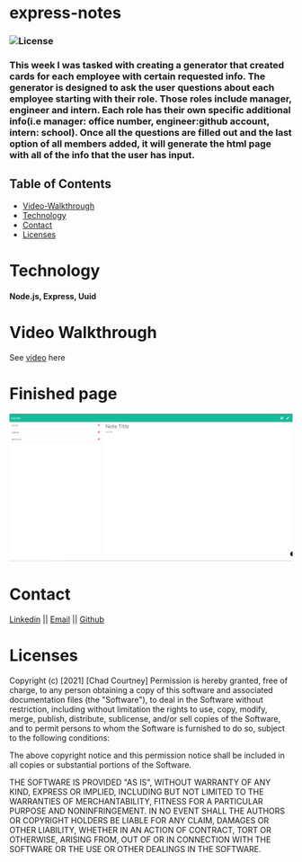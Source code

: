 # express-notes
### ![License](https://img.shields.io/badge/License-MIT-brightgreen.svg)

### This week I was tasked with creating a generator that created cards for each employee with certain requested info. The generator is designed to ask the user questions about each employee starting with their role. Those roles include manager, engineer and intern. Each role has their own specific additional info(i.e manager: office number, engineer:github account, intern: school). Once all the questions are filled out and the last option of all members added, it will generate the html page with all of the info that the user has input.

## Table of Contents
- [Video-Walkthrough](#video-walkthrough)
- [Technology](#technology)
- [Contact](#contact)
- [Licenses](#licenses)


# Technology
#### Node.js, Express, Uuid
####

# Video Walkthrough
See [video](https://youtu.be/9GQp7iFNFU0) here

# Finished page
![img of finished page](https://github.com/chadcourtney9/express-notes/blob/main/public/assets/images/Capture.PNG)


# Contact
[Linkedin](https://www.linkedin.com/in/chad-courtney-7951721ba/) ||
[Email](chadcourtney567@gmail.com) ||
[Github](https://github.com/chadcourtney9)

# Licenses 

Copyright (c) [2021] [Chad Courtney]
Permission is hereby granted, free of charge, to any person obtaining a copy of this software and associated documentation files (the "Software"), to deal in the Software without restriction, including without limitation the rights to use, copy, modify, merge, publish, distribute, sublicense, and/or sell copies of the Software, and to permit persons to whom the Software is furnished to do so, subject to the following conditions:

The above copyright notice and this permission notice shall be included in all copies or substantial portions of the Software.

THE SOFTWARE IS PROVIDED "AS IS", WITHOUT WARRANTY OF ANY KIND, EXPRESS OR IMPLIED, INCLUDING BUT NOT LIMITED TO THE WARRANTIES OF MERCHANTABILITY, FITNESS FOR A PARTICULAR PURPOSE AND NONINFRINGEMENT. IN NO EVENT SHALL THE AUTHORS OR COPYRIGHT HOLDERS BE LIABLE FOR ANY CLAIM, DAMAGES OR OTHER LIABILITY, WHETHER IN AN ACTION OF CONTRACT, TORT OR OTHERWISE, ARISING FROM, OUT OF OR IN CONNECTION WITH THE SOFTWARE OR THE USE OR OTHER DEALINGS IN THE SOFTWARE.